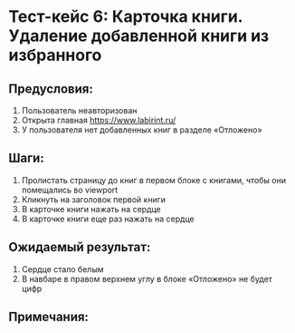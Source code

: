 # Тест-кейс 6: Карточка книги. Удаление добавленной книги из избранного

## Предусловия:
1. Пользователь неавторизован
2. Открыта главная https://www.labirint.ru/
3. У пользователя нет добавленных книг в разделе «Отложено»

## Шаги:
1. Пролистать страницу до книг в первом блоке с книгами, чтобы они помещались во viewport
2. Кликнуть на заголовок первой книги
3. В карточке книги нажать на сердце
4. В карточке книги еще раз нажать на сердце

## Ожидаемый результат:
1. Сердце стало белым
2. В навбаре в правом верхнем углу в блоке «Отложено» не будет цифр

## Примечания:
